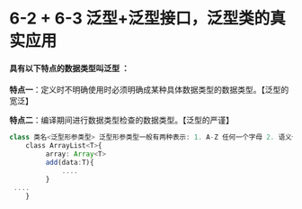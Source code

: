 # 6-2 + 6-3 泛型+泛型接口，泛型类的真实应用

#### **具有以下特点的数据类型叫泛型 ：**

**特点一**：定义时不明确使用时必须明确成某种具体数据类型的数据类型。【泛型的宽泛】

**特点二**：编译期间进行数据类型检查的数据类型。【泛型的严谨】

```ts
class 类名<泛型形参类型> 泛型形参类型一般有两种表示: 1. A-Z 任何一个字母 2. 语义化的单词来表示，绝大多数情况，泛型都是采用第一种形式表示，如下:
    class ArrayList<T>{  
         array: Array<T>
         add(data:T){
             ....
         }
 ....
    }

```


